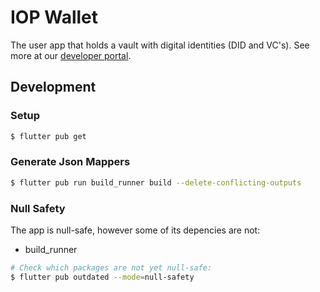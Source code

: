 # IOP Wallet

The user app that holds a vault with digital identities (DID and VC's). See more at our [developer portal](https://developer.iop.technology/).

## Development

### Setup

```bash
$ flutter pub get
```

### Generate Json Mappers

```bash
$ flutter pub run build_runner build --delete-conflicting-outputs
```

### Null Safety

The app is null-safe, however some of its depencies are not:
- build_runner

```bash
# Check which packages are not yet null-safe:
$ flutter pub outdated --mode=null-safety
```